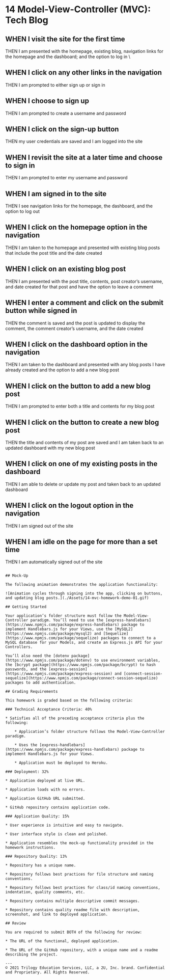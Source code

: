 # 14 Model-View-Controller (MVC): Tech Blog



## WHEN I visit the site for the first time
THEN I am presented with the homepage, existing blog, navigation links for the homepage and the dashboard; and the option to log in
\
## WHEN I click on any other links in the navigation
THEN I am prompted to either sign up or sign in

## WHEN I choose to sign up
THEN I am prompted to create a username and password

## WHEN I click on the sign-up button
THEN my user credentials are saved and I am logged into the site

## WHEN I revisit the site at a later time and choose to sign in
THEN I am prompted to enter my username and password

## WHEN I am signed in to the site
THEN I see navigation links for the homepage, the dashboard, and the option to log out

## WHEN I click on the homepage option in the navigation
THEN I am taken to the homepage and presented with existing blog posts that include the post title and the date created

## WHEN I click on an existing blog post
THEN I am presented with the post title, contents, post creator’s username, and date created for that post and have the option to leave a comment

## WHEN I enter a comment and click on the submit button while signed in
THEN the comment is saved and the post is updated to display the comment, the comment creator’s username, and the date created

## WHEN I click on the dashboard option in the navigation
THEN I am taken to the dashboard and presented with any blog posts I have already created and the option to add a new blog post

## WHEN I click on the button to add a new blog post
THEN I am prompted to enter both a title and contents for my blog post

## WHEN I click on the button to create a new blog post
THEN the title and contents of my post are saved and I am taken back to an updated dashboard with my new blog post

## WHEN I click on one of my existing posts in the dashboard
THEN I am able to delete or update my post and taken back to an updated dashboard

## WHEN I click on the logout option in the navigation
THEN I am signed out of the site

## WHEN I am idle on the page for more than a set time
THEN I am automatically signed out of the site 
```

## Mock-Up

The following animation demonstrates the application functionality:

![Animation cycles through signing into the app, clicking on buttons, and updating blog posts.](./Assets/14-mvc-homework-demo-01.gif) 

## Getting Started

Your application’s folder structure must follow the Model-View-Controller paradigm. You’ll need to use the [express-handlebars](https://www.npmjs.com/package/express-handlebars) package to implement Handlebars.js for your Views, use the [MySQL2](https://www.npmjs.com/package/mysql2) and [Sequelize](https://www.npmjs.com/package/sequelize) packages to connect to a MySQL database for your Models, and create an Express.js API for your Controllers.

You’ll also need the [dotenv package](https://www.npmjs.com/package/dotenv) to use environment variables, the [bcrypt package](https://www.npmjs.com/package/bcrypt) to hash passwords, and the [express-session](https://www.npmjs.com/package/express-session) and [connect-session-sequelize](https://www.npmjs.com/package/connect-session-sequelize) packages to add authentication.

## Grading Requirements

This homework is graded based on the following criteria:

### Technical Acceptance Criteria: 40%

* Satisfies all of the preceding acceptance criteria plus the following:

    * Application’s folder structure follows the Model-View-Controller paradigm.

    * Uses the [express-handlebars](https://www.npmjs.com/package/express-handlebars) package to implement Handlebars.js for your Views.

    * Application must be deployed to Heroku.

### Deployment: 32%

* Application deployed at live URL.

* Application loads with no errors.

* Application GitHub URL submitted.

* GitHub repository contains application code.

### Application Quality: 15%

* User experience is intuitive and easy to navigate.

* User interface style is clean and polished.

* Application resembles the mock-up functionality provided in the homework instructions.

### Repository Quality: 13%

* Repository has a unique name.

* Repository follows best practices for file structure and naming conventions.

* Repository follows best practices for class/id naming conventions, indentation, quality comments, etc.

* Repository contains multiple descriptive commit messages.

* Repository contains quality readme file with description, screenshot, and link to deployed application.

## Review

You are required to submit BOTH of the following for review:

* The URL of the functional, deployed application.

* The URL of the GitHub repository, with a unique name and a readme describing the project.

---
© 2021 Trilogy Education Services, LLC, a 2U, Inc. brand. Confidential and Proprietary. All Rights Reserved.